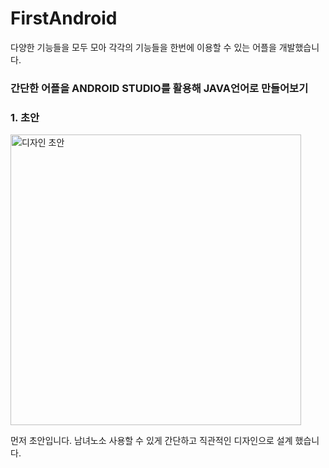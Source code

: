 # FirstAndroid
다양한 기능들을 모두 모아 각각의 기능들을 한번에 이용할 수 있는 어플을 개발했습니다. 
### 간단한 어플을 ANDROID STUDIO를 활용해 JAVA언어로 만들어보기

### 1. 초안
<img width="465" alt="디자인 초안" src="https://github.com/EconomyLIM/FirstAndroid/assets/119987898/3d8902b9-23e2-433c-80d3-1190c6a6a4f5">


먼저 초안입니다. 
남녀노소 사용할 수 있게 간단하고 직관적인 디자인으로 설계 했습니다.
